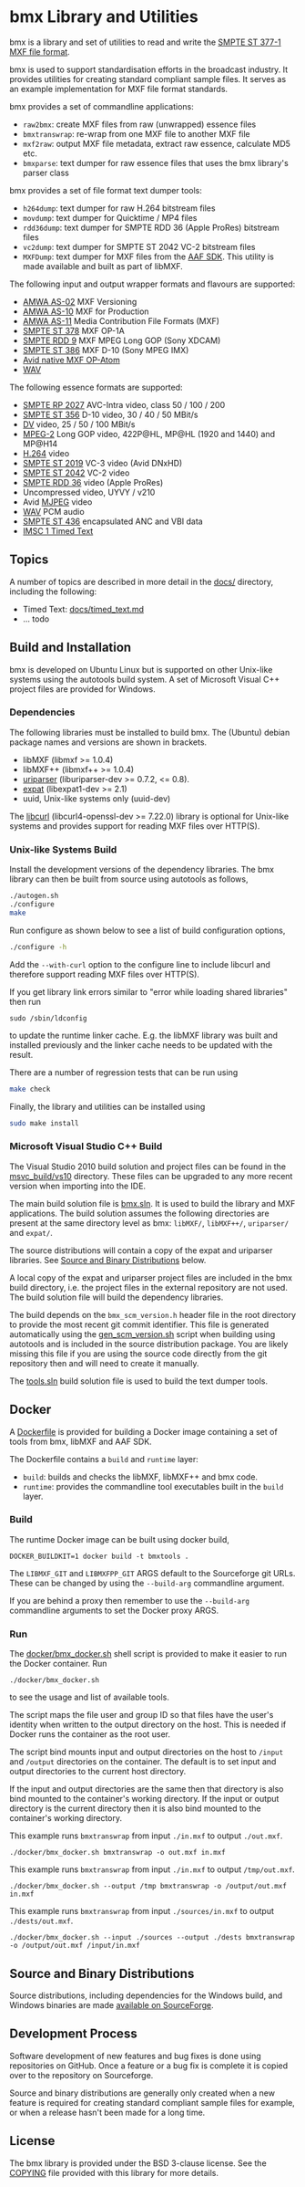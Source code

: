 # bmx Library and Utilities

bmx is a library and set of utilities to read and write the [SMPTE ST 377-1 MXF file format](https://ieeexplore.ieee.org/document/7292073).

bmx is used to support standardisation efforts in the broadcast industry. It provides utilities for creating standard compliant sample files. It serves as an example implementation for MXF file format standards.

bmx provides a set of commandline applications:

* `raw2bmx`: create MXF files from raw (unwrapped) essence files
* `bmxtranswrap`: re-wrap from one MXF file to another MXF file
* `mxf2raw`: output MXF file metadata, extract raw essence, calculate MD5 etc.
* `bmxparse`: text dumper for raw essence files that uses the bmx library's parser class

bmx provides a set of file format text dumper tools:

* `h264dump`: text dumper for raw H.264 bitstream files
* `movdump`: text dumper for Quicktime / MP4 files
* `rdd36dump`: text dumper for SMPTE RDD 36 (Apple ProRes) bitstream files
* `vc2dump`:  text dumper for SMPTE ST 2042 VC-2 bitstream files
* `MXFDump`: text dumper for MXF files from the [AAF SDK](https://sourceforge.net/projects/aaf/). This utility is made available and built as part of libMXF.

The following input and output wrapper formats and flavours are supported:

* [AMWA AS-02](https://www.amwa.tv/specifications) MXF Versioning
* [AMWA AS-10](https://www.amwa.tv/specifications) MXF for Production
* [AMWA AS-11](https://www.amwa.tv/specifications) Media Contribution File Formats (MXF)
* [SMPTE ST 378](https://ieeexplore.ieee.org/document/7291764) MXF OP-1A
* [SMPTE RDD 9](https://ieeexplore.ieee.org/document/7290714) MXF MPEG Long GOP (Sony XDCAM)
* [SMPTE ST 386](https://ieeexplore.ieee.org/document/7291350) MXF D-10 (Sony MPEG IMX)
* [Avid native MXF OP-Atom](https://www.avid.com/static/resources/common/documents/mxf.pdf)
* [WAV](https://en.wikipedia.org/wiki/WAV)

The following essence formats are supported:

* [SMPTE RP 2027](https://ieeexplore.ieee.org/document/7290936) AVC-Intra video, class 50 / 100 / 200
* [SMPTE ST 356](https://ieeexplore.ieee.org/document/7290684) D-10 video, 30 / 40 / 50 MBit/s
* [DV](https://en.wikipedia.org/wiki/DV) video, 25 / 50 / 100 MBit/s
* [MPEG-2](https://www.itu.int/rec/T-REC-H.262) Long GOP video, 422P@HL, MP@HL (1920 and 1440) and MP@H14
* [H.264](https://www.itu.int/rec/T-REC-H.264) video
* [SMPTE ST 2019](https://ieeexplore.ieee.org/document/7291983) VC-3 video (Avid DNxHD)
* [SMPTE ST 2042](https://ieeexplore.ieee.org/document/7967896) VC-2 video
* [SMPTE RDD 36](https://ieeexplore.ieee.org/document/7438722) video (Apple ProRes)
* Uncompressed video, UYVY / v210
* Avid [MJPEG](https://en.wikipedia.org/wiki/Motion_JPEG) video
* [WAV](https://en.wikipedia.org/wiki/WAV) PCM audio
* [SMPTE ST 436](https://ieeexplore.ieee.org/document/7290051) encapsulated ANC and VBI data
* [IMSC 1 Timed Text](https://www.w3.org/TR/ttml-imsc1.0.1/)


## Topics

A number of topics are described in more detail in the [docs/](docs/) directory,
including the following:

* Timed Text: [docs/timed_text.md](./docs/timed_text.md)
* ... todo


## Build and Installation

bmx is developed on Ubuntu Linux but is supported on other Unix-like systems using the autotools build system. A set of Microsoft Visual C++ project files are provided for Windows.


### Dependencies

The following libraries must be installed to build bmx. The (Ubuntu) debian package names and versions are shown in brackets.

* libMXF (libmxf >= 1.0.4)
* libMXF++ (libmxf++ >= 1.0.4)
* [uriparser](https://github.com/uriparser/uriparser) (liburiparser-dev >= 0.7.2, <= 0.8).
* [expat](https://github.com/libexpat/libexpat) (libexpat1-dev >= 2.1)
* uuid, Unix-like systems only (uuid-dev)

The [libcurl](https://curl.haxx.se/libcurl/) (libcurl4-openssl-dev >= 7.22.0) library is optional for Unix-like systems and provides support for reading MXF files over HTTP(S).


### Unix-like Systems Build

Install the development versions of the dependency libraries. The bmx library can then be built from source using autotools as follows,
```bash
./autogen.sh
./configure
make
```

Run configure as shown below to see a list of build configuration options,
```bash
./configure -h
```

Add the `--with-curl` option to the configure line to include libcurl and therefore support reading MXF files over HTTP(S).

If you get library link errors similar to "error while loading shared libraries" then run
```
sudo /sbin/ldconfig
```
to update the runtime linker cache. E.g. the libMXF library was built and installed previously and the linker cache needs to be updated with the result.

There are a number of regression tests that can be run using
```bash
make check
```

Finally, the library and utilities can be installed using
```bash
sudo make install
```


### Microsoft Visual Studio C++ Build

The Visual Studio 2010 build solution and project files can be found in the [msvc_build/vs10](./msvc_build/vs10) directory. These files can be upgraded to any more recent version when importing into the IDE.

The main build solution file is [bmx.sln](./msvc_build/vs10/bmx.sln). It is used to build the library and MXF applications. The build solution assumes the following directories are present at the same directory level as bmx: `libMXF/`, `libMXF++/`, `uriparser/` and `expat/`.

The source distributions will contain a copy of the expat and uriparser libraries. See [Source and Binary Distributions](#source-and-binary-distributions) below.

A local copy of the expat and uriparser project files are included in the bmx build directory, i.e. the project files in the external repository are not used. The build solution file will build the dependency libraries.

The build depends on the `bmx_scm_version.h` header file in the root directory to provide the most recent git commit identifier. This file is generated automatically using the [gen_scm_version.sh](./gen_scm_version.sh) script when building using autotools and is included in the source distribution package. You are likely missing this file if you are using the source code directly from the git repository then and will need to create it manually.

The [tools.sln](./msvc_build/vs10/tools.sln) build solution file is used to build the text dumper tools.


## Docker

A [Dockerfile](./Dockerfile) is provided for building a Docker image containing a set of tools from bmx, libMXF and AAF SDK.

The Dockerfile contains a `build` and `runtime` layer:

* `build`: builds and checks the libMXF, libMXF++ and bmx code.
* `runtime`: provides the commandline tool executables built in the `build` layer.

### Build

The runtime Docker image can be built using docker build,

`DOCKER_BUILDKIT=1 docker build -t bmxtools .`

The `LIBMXF_GIT` and `LIBMXFPP_GIT` ARGS default to the Sourceforge git URLs. These can be changed by using the `--build-arg` commandline argument.

If you are behind a proxy then remember to use the `--build-arg` commandline arguments to set the Docker proxy ARGS.

### Run

The [docker/bmx_docker.sh](./docker/bmx_docker.sh) shell script is provided to make it easier to run the Docker container. Run

`./docker/bmx_docker.sh`

to see the usage and list of available tools.

The script maps the file user and group ID so that files have the user's identity when written to the output directory on the host. This is needed if Docker runs the container as the root user.

The script bind mounts input and output directories on the host to `/input` and `/output` directories on the container. The default is to set input and output directories to the current host directory.

If the input and output directories are the same then that directory is also bind mounted to the container's working directory. If the input or output directory is the current directory then it is also bind mounted to the container's working directory.

This example runs `bmxtranswrap` from input `./in.mxf` to output `./out.mxf`.

`./docker/bmx_docker.sh bmxtranswrap -o out.mxf in.mxf`

This example runs `bmxtranswrap` from input `./in.mxf` to output `/tmp/out.mxf`.

`./docker/bmx_docker.sh --output /tmp bmxtranswrap -o /output/out.mxf in.mxf`

This example runs `bmxtranswrap` from input `./sources/in.mxf` to output `./dests/out.mxf`.

`./docker/bmx_docker.sh --input ./sources --output ./dests bmxtranswrap -o /output/out.mxf /input/in.mxf`


## Source and Binary Distributions

Source distributions, including dependencies for the Windows build, and Windows binaries are made [available on SourceForge](https://sourceforge.net/projects/bmxlib/files/).


## Development Process

Software development of new features and bug fixes is done using repositories on GitHub. Once a feature or a bug fix is complete it is copied over to the repository on Sourceforge.

Source and binary distributions are generally only created when a new feature is required for creating standard compliant sample files for example, or when a release hasn't been made for a long time.


## License

The bmx library is provided under the BSD 3-clause license. See the [COPYING](./COPYING) file provided with this library for more details.
